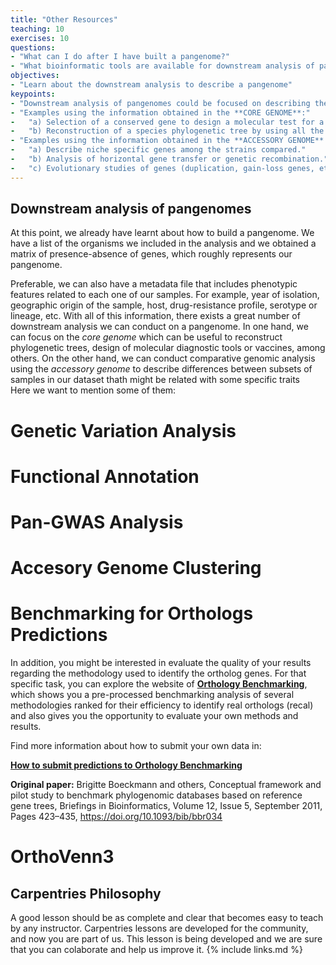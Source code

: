 ```yaml
---
title: "Other Resources"
teaching: 10
exercises: 10
questions:
- "What can I do after I have built a pangenome?"
- "What bioinformatic tools are available for downstream analysis of pangenomes?"
objectives:
- "Learn about the downstream analysis to describe a pangenome"
keypoints:
- "Downstream analysis of pangenomes could be focused on describing the core or the accessory genome of the organism studied."
- "Examples using the information obtained in the **CORE GENOME**:" 
-   "a) Selection of a conserved gene to design a molecular test for a diagnostic tool or a vaccine."
-   "b) Reconstruction of a species phylogenetic tree by using all the core genes."
- "Examples using the information obtained in the **ACCESSORY GENOME**:"
-   "a) Describe niche specific genes among the strains compared."
-   "b) Analysis of horizontal gene transfer or genetic recombination."
-   "c) Evolutionary studies of genes (duplication, gain-loss genes, etc.)."
---
```

## Downstream analysis of pangenomes

At this point, we already have learnt about how to build a pangenome. We have a list of the organisms we included in the analysis and we obtained a matrix of presence-absence of genes, which roughly represents our pangenome. 

Preferable, we can also have a metadata file that includes phenotypic features related to each one of our samples. For example, year of isolation, geographic origin of the sample, host, drug-resistance profile, serotype or lineage, etc. With all of this information, there exists a great number of downstream analysis we can conduct on a pangenome. In one hand, we can focus on the *core genome* which can be useful to reconstruct phylogenetic trees, design of molecular diagnostic tools or vaccines, among others. On the other hand, we can conduct comparative genomic analysis using the *accessory genome* to describe differences between subsets of samples in our dataset thath might be related with some specific traits   
Here we want to mention some of them:

# Genetic Variation Analysis

# Functional Annotation

# Pan-GWAS Analysis

# Accesory Genome Clustering

# Benchmarking for Orthologs Predictions

In addition, you might be interested in evaluate the quality of your results regarding the methodology used to identify the ortholog genes. For that specific task, you can explore the website of [**Orthology Benchmarking**](https://orthology.benchmarkservice.org/), which shows you a pre-processed benchmarking analysis of several methodologies ranked for their efficiency to identify real orthologs (recal) and also gives you the opportunity to evaluate your own methods and results. 

Find more information about how to submit your own data in:

[**How to submit predictions to Orthology Benchmarking**](https://orthology.benchmarkservice.org/proxy/doc#submit)

**Original paper:**
Brigitte Boeckmann and others, Conceptual framework and pilot study to benchmark phylogenomic databases based on reference gene trees, Briefings in Bioinformatics, Volume 12, Issue 5, September 2011, Pages 423–435, https://doi.org/10.1093/bib/bbr034


# OrthoVenn3



## Carpentries Philosophy
A good lesson should be as complete and clear that becomes easy to teach by any instructor. 
Carpentries lessons are developed for the community, and now you are part of us. 
This lesson is being developed and we are sure that you can colaborate and help us improve it.
{% include links.md %}
